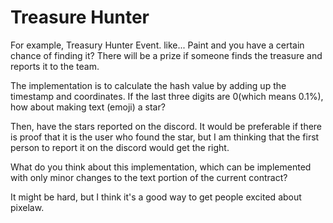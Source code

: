# Treasure Hunter
For example, Treasury Hunter Event. like...
Paint and you have a certain chance of finding it?
There will be a prize if someone finds the treasure and reports it to the team.

The implementation is to calculate the hash value by adding up the timestamp and coordinates. If the last three digits are 0(which means 0.1%), how about making text (emoji) a star?

Then, have the stars reported on the discord.
It would be preferable if there is proof that it is the user who found the star, but I am thinking that the first person to report it on the discord would get the right.

What do you think about this implementation, which can be implemented with only minor changes to the text portion of the current contract?


It might be hard, but I think it's a good way to get people excited about pixelaw.
